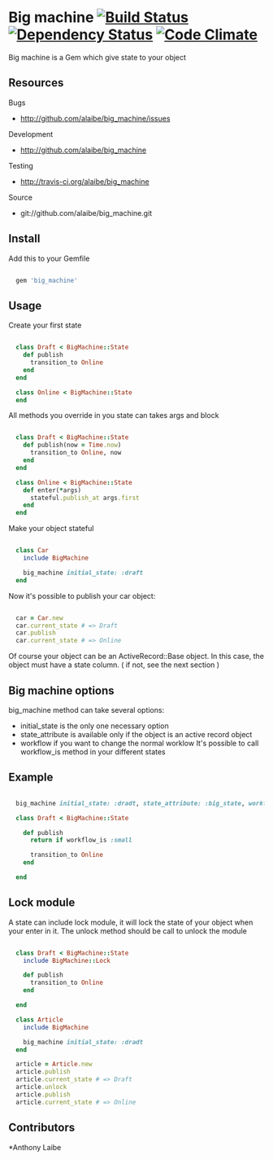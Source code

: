 # Big machine [![Build Status](https://secure.travis-ci.org/alaibe/big_machine.png)][travis] [![Dependency Status](https://gemnasium.com/alaibe/big_machine.png)][gemnasium] [![Code Climate](https://codeclimate.com/badge.png)][codeclimate]

[travis]: http://travis-ci.org/alaibe/big_machine
[gemnasium]: https://gemnasium.com/alaibe/big_machine
[codeclimate]: https://codeclimate.com/github/alaibe/big_machine

Big machine is a Gem which give state to your object

## Resources
Bugs

* http://github.com/alaibe/big_machine/issues

Development

* http://github.com/alaibe/big_machine

Testing

* http://travis-ci.org/alaibe/big_machine

Source

* git://github.com/alaibe/big_machine.git

## Install

Add this to your Gemfile
``` ruby

  gem 'big_machine'

```

## Usage

Create your first state
``` ruby

  class Draft < BigMachine::State
    def publish
      transition_to Online
    end
  end

  class Online < BigMachine::State
  end

```

All methods you override in you state can takes args and block
``` ruby

  class Draft < BigMachine::State
    def publish(now = Time.now)
      transition_to Online, now
    end
  end

  class Online < BigMachine::State
    def enter(*args)
      stateful.publish_at args.first
    end
  end

```

Make your object stateful
``` ruby

  class Car
    include BigMachine

    big_machine initial_state: :draft
  end

```

Now it's possible to publish your car object:
``` ruby

  car = Car.new
  car.current_state # => Draft
  car.publish
  car.current_state # => Online

```

Of course your object can be an ActiveRecord::Base object. In this case, the object must have a state column. ( if not, see the next section )

## Big machine options

big_machine method can take several options:
* initial_state is the only one necessary option
* state_attribute is available only if the object is an active record object
* workflow if you want to change the normal worklow
It's possible to call workflow_is method in your different states


## Example

``` ruby

  big_machine initial_state: :dradt, state_attribute: :big_state, workflow: small

  class Draft < BigMachine::State

    def publish
      return if workflow_is :small

      transition_to Online
    end

  end

```

## Lock module

A state can include lock module, it will lock the state of your object when your enter in it.
The unlock method should be call to unlock the module

``` ruby

  class Draft < BigMachine::State
    include BigMachine::Lock

    def publish
      transition_to Online
    end

  end

  class Article
    include BigMachine

    big_machine initial_state: :dradt
  end

  article = Article.new
  article.publish
  article.current_state # => Draft
  article.unlock
  article.publish
  article.current_state # => Online

```

## Contributors

*Anthony Laibe

